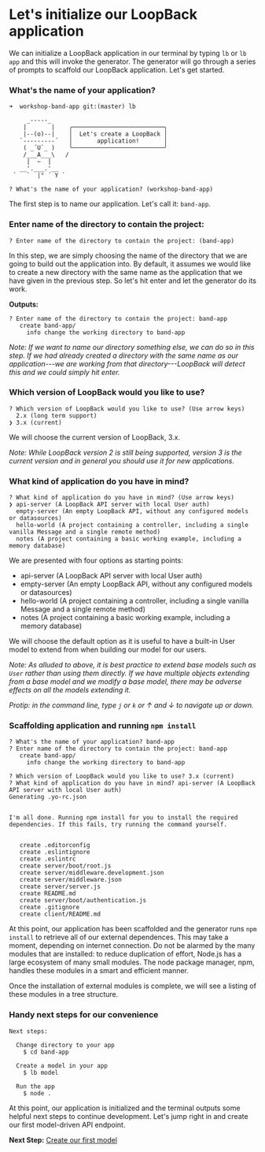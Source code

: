 # Let's initialize our LoopBack application


We can initialize a LoopBack application in our terminal by typing `lb` or `lb app` and this will invoke the generator. The generator will go through a series of prompts to scaffold our LoopBack application. Let's get started.

### What's the name of your application?

```
➜  workshop-band-app git:(master) lb

     _-----_
    |       |    ╭──────────────────────────╮
    |--(o)--|    │  Let's create a LoopBack │
   `---------´   │       application!       │
    ( _´U`_ )    ╰──────────────────────────╯
    /___A___\   /
     |  ~  |
   __'.___.'__
 ´   `  |° ´ Y `

? What's the name of your application? (workshop-band-app)
```

The first step is to name our application. Let's call it: `band-app`.

### Enter name of the directory to contain the project:

```
? Enter name of the directory to contain the project: (band-app)
```

In this step, we are simply choosing the name of the directory that we are going to build out the application into. By default, it assumes we would like to create a new directory with the same name as the application that we have given in the previous step. So let's hit enter and let the generator do its work.

**Outputs:**

```
? Enter name of the directory to contain the project: band-app
   create band-app/
     info change the working directory to band-app
```

_Note: If we want to name our directory something else, we can do so in this step. If we had already created a directory with the same name as our application---we are working from that directory---LoopBack will detect this and we could simply hit enter._


### Which version of LoopBack would you like to use?

```
? Which version of LoopBack would you like to use? (Use arrow keys)
  2.x (long term support)
❯ 3.x (current)
```

We will choose the current version of LoopBack, 3.x.

_Note: While LoopBack version 2 is still being supported, version 3 is the current version and in general you should use it for new applications._

### What kind of application do you have in mind?

```
? What kind of application do you have in mind? (Use arrow keys)
❯ api-server (A LoopBack API server with local User auth)
  empty-server (An empty LoopBack API, without any configured models or datasources)
  hello-world (A project containing a controller, including a single vanilla Message and a single remote method)
  notes (A project containing a basic working example, including a memory database)
```

We are presented with four options as starting points:

- api-server (A LoopBack API server with local User auth)
- empty-server (An empty LoopBack API, without any configured models or datasources)
- hello-world (A project containing a controller, including a single vanilla Message and
 a single remote method)
- notes (A project containing a basic working example, including a memory database)

We will choose the default option as it is useful to have a built-in User model to extend from when building our model for our users.

_Note: As alluded to above, it is best practice to extend base models such as `User` rather than using them directly. If we have multiple objects extending from a base model and we modify a base model, there may be adverse effects on all the models extending it._

_Protip: in the command line, type `j` or `k` or &uarr; and &darr; to navigate up or down._

### Scaffolding application and running `npm install`

```
? What's the name of your application? band-app
? Enter name of the directory to contain the project: band-app
   create band-app/
     info change the working directory to band-app

? Which version of LoopBack would you like to use? 3.x (current)
? What kind of application do you have in mind? api-server (A LoopBack API server with local User auth)
Generating .yo-rc.json


I'm all done. Running npm install for you to install the required dependencies. If this fails, try running the command yourself.


   create .editorconfig
   create .eslintignore
   create .eslintrc
   create server/boot/root.js
   create server/middleware.development.json
   create server/middleware.json
   create server/server.js
   create README.md
   create server/boot/authentication.js
   create .gitignore
   create client/README.md
```

At this point, our application has been scaffolded and the generator runs `npm install` to retrieve all of our external dependences. This may take a moment, depending on internet connection. Do not be alarmed by the many modules that are installed: to reduce duplication of effort, Node.js has a large ecosystem of many small modules. The node package manager, npm, handles these modules in a smart and efficient manner.

Once the installation of external modules is complete, we will see a listing of these modules in a tree structure.

### Handy next steps for our convenience

```
Next steps:

  Change directory to your app
    $ cd band-app

  Create a model in your app
    $ lb model

  Run the app
    $ node .
```

At this point, our application is initialized and the terminal outputs some helpful next steps to continue development. Let's jump right in and create our first model-driven API endpoint.

**Next Step:** [Create our first model](02-first-model.md)
